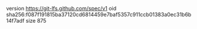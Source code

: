 version https://git-lfs.github.com/spec/v1
oid sha256:f087f191815ba37120cd6814459e7baf5357c911ccb01383a0ec31b6b14f7adf
size 875
